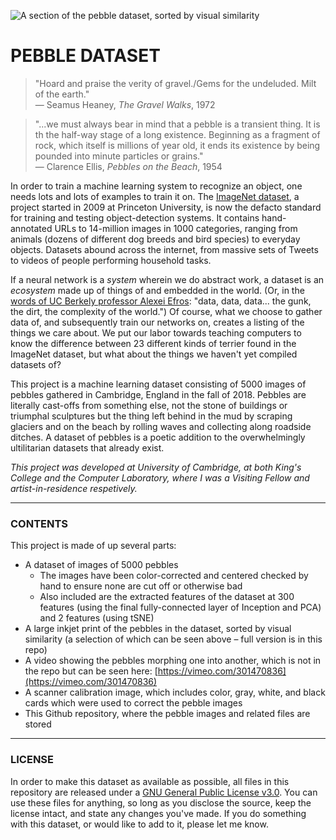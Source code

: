 ![A section of the pebble dataset, sorted by visual similarity](https://raw.githubusercontent.com/jeffThompson/Pebble-Dataset/master/HeaderImage.jpg)

# PEBBLE DATASET

> "Hoard and praise the verity of gravel./Gems for the undeluded. Milt of the earth."  
> — Seamus Heaney, *The Gravel Walks*, 1972

> "...we must always bear in mind that a pebble is a transient thing. It is th the half-way stage of a long existence. Beginning as a fragment of rock, which itself is millions of year old, it ends its existence by being pounded into minute particles or grains."  
> — Clarence Ellis, *Pebbles on the Beach*, 1954

In order to train a machine learning system to recognize an object, one needs lots and lots of examples to train it on. The [ImageNet dataset](https://en.wikipedia.org/wiki/ImageNet), a project started in 2009 at Princeton University, is now the defacto standard for training and testing object-detection systems. It contains hand-annotated URLs to 14-million images in 1000 categories, ranging from animals (dozens of different dog breeds and bird species) to everyday objects. Datasets abound across the internet, from massive sets of Tweets to videos of people performing household tasks.

If a neural network is a *system* wherein we do abstract work, a dataset is an *ecosystem* made up of things of and embedded in the world. (Or, in the [words of UC Berkely professor Alexei Efros](https://www.newyorker.com/magazine/2018/11/12/in-the-age-of-ai-is-seeing-still-believing): "data, data, data... the gunk, the dirt, the complexity of the world.") Of course, what we choose to gather data of, and subsequently train our networks on, creates a listing of the things we care about. We put our labor towards teaching computers to know the difference between 23 different kinds of terrier found in the ImageNet dataset, but what about the things we haven't yet compiled datasets of?

This project is a machine learning dataset consisting of 5000 images of pebbles gathered in Cambridge, England in the fall of 2018. Pebbles are literally cast-offs from something else, not the stone of buildings or triumphal sculptures but the thing left behind in the mud by scraping glaciers and on the beach by rolling waves and collecting along roadside ditches. A dataset of pebbles is a poetic addition to the overwhelmingly ultilitarian datasets that already exist.

*This project was developed at University of Cambridge, at both King's College and the Computer Laboratory, where I was a Visiting Fellow and artist-in-residence respetively.*

<hr />

### CONTENTS

This project is made of up several parts:

* A dataset of images of 5000 pebbles  
    * The images have been color-corrected and centered checked by hand to ensure none are cut off or otherwise bad  
    * Also included are the extracted features of the dataset at 300 features (using the final fully-connected layer of Inception and PCA) and 2 features (using tSNE)  
* A large inkjet print of the pebbles in the dataset, sorted by visual similarity (a selection of which can be seen above – full version is in this repo)  
* A video showing the pebbles morphing one into another, which is not in the repo but can be seen here: [https://vimeo.com/301470836](https://vimeo.com/301470836)    
* A scanner calibration image, which includes color, gray, white, and black cards which were used to correct the pebble images  
* This Github repository, where the pebble images and related files are stored

<hr />

### LICENSE

In order to make this dataset as available as possible, all files in this repository are released under a [GNU General Public License v3.0](https://choosealicense.com/licenses/gpl-3.0/). You can use these files for anything, so long as you disclose the source, keep the license intact, and state any changes you've made. If you do something with this dataset, or would like to add to it, please let me know.

